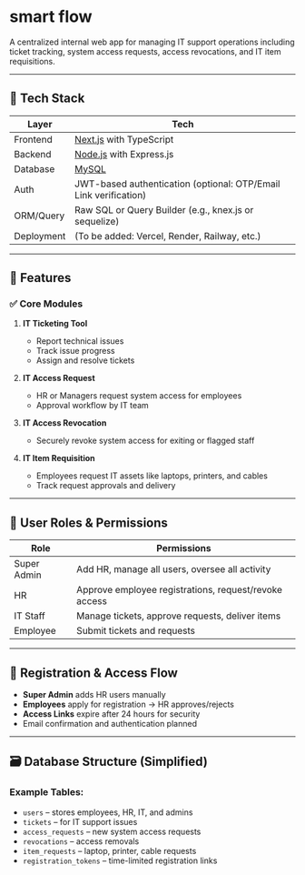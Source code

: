 # smart flow

A centralized internal web app for managing IT support operations including ticket tracking, system access requests, access revocations, and IT item requisitions.

---

## 🚀 Tech Stack

| Layer        | Tech                             |
|--------------|----------------------------------|
| Frontend     | [Next.js](https://nextjs.org/) with TypeScript |
| Backend      | [Node.js](https://nodejs.org/) with Express.js |
| Database     | [MySQL](https://www.mysql.com/)  |
| Auth         | JWT-based authentication (optional: OTP/Email Link verification) |
| ORM/Query    | Raw SQL or Query Builder (e.g., knex.js or sequelize) |
| Deployment   | (To be added: Vercel, Render, Railway, etc.) |

---

## 📌 Features

### ✅ Core Modules

1. **IT Ticketing Tool**
   - Report technical issues
   - Track issue progress
   - Assign and resolve tickets

2. **IT Access Request**
   - HR or Managers request system access for employees
   - Approval workflow by IT team

3. **IT Access Revocation**
   - Securely revoke system access for exiting or flagged staff

4. **IT Item Requisition**
   - Employees request IT assets like laptops, printers, and cables
   - Track request approvals and delivery

---

## 👤 User Roles & Permissions

| Role        | Permissions                                      |
|-------------|--------------------------------------------------|
| Super Admin | Add HR, manage all users, oversee all activity   |
| HR          | Approve employee registrations, request/revoke access |
| IT Staff    | Manage tickets, approve requests, deliver items  |
| Employee    | Submit tickets and requests                      |

---

## 🔐 Registration & Access Flow

- **Super Admin** adds HR users manually
- **Employees** apply for registration → HR approves/rejects
- **Access Links** expire after 24 hours for security
- Email confirmation and authentication planned

---

## 🗃️ Database Structure (Simplified)

### Example Tables:
- `users` – stores employees, HR, IT, and admins
- `tickets` – for IT support issues
- `access_requests` – new system access requests
- `revocations` – access removals
- `item_requests` – laptop, printer, cable requests
- `registration_tokens` – time-limited registration links
